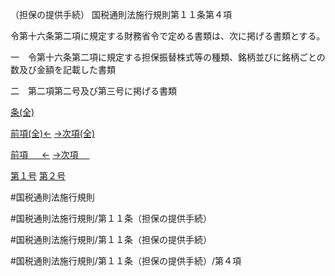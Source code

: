 （担保の提供手続）
国税通則法施行規則第１１条第４項

令第十六条第二項に規定する財務省令で定める書類は、次に掲げる書類とする。

一　令第十六条第二項に規定する担保振替株式等の種類、銘柄並びに銘柄ごとの数及び金額を記載した書類

二　第二項第二号及び第三号に掲げる書類

[条(全)](国税通則法施行規則＿第１１条_.md)

[前項(全)←](国税通則法施行規則＿第１１条第３項_.md)    [→次項(全)](国税通則法施行規則＿第１１条第５項_.md)

[前項 　 ←](国税通則法施行規則＿第１１条第３項.md)    [→次項 　 ](国税通則法施行規則＿第１１条第５項.md)

[第１号](国税通則法施行規則＿第１１条第４項第１号.md)  [第２号](国税通則法施行規則＿第１１条第４項第２号.md)  

#国税通則法施行規則

#国税通則法施行規則/第１１条（担保の提供手続）

#国税通則法施行規則/第１１条（担保の提供手続）

#国税通則法施行規則/第１１条（担保の提供手続）/第４項

